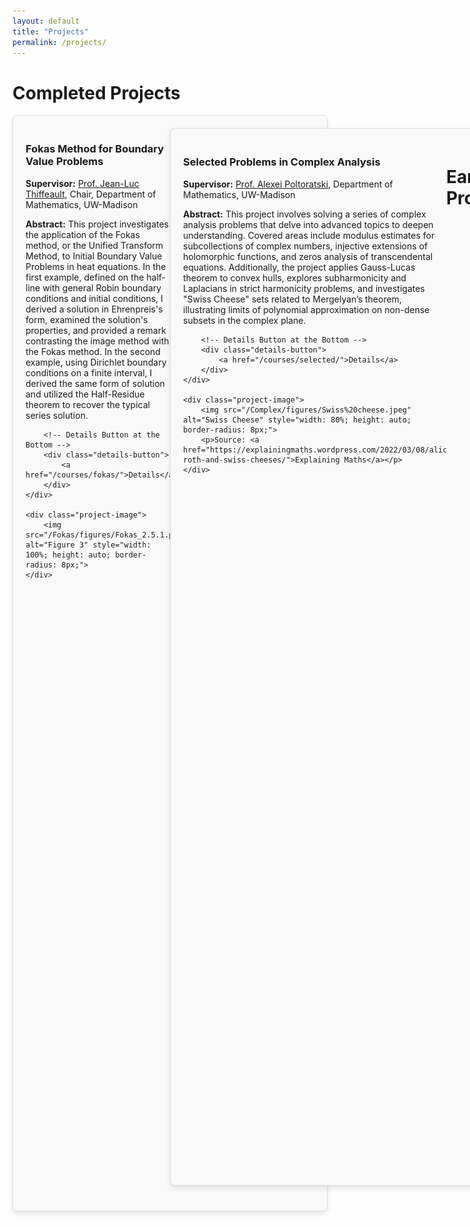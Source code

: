 ```yaml
---
layout: default
title: "Projects"
permalink: /projects/
---
```


# Completed Projects

<script type="text/x-mathjax-config">
MathJax = {
  tex: {
    packages: ['base', 'ams', 'amscd', 'color', 'newcommand', 'bbox'],
  },
  svg: {
    fontCache: 'global'
  }
};
</script>
<script type="text/javascript" async
  src="https://cdn.jsdelivr.net/npm/mathjax@3/es5/tex-mml-chtml.js">
</script>

<style>
/* Style for project boxes */
.project-box {
    display: flex;
    flex-direction: row;
    justify-content: space-between;
    align-items: flex-start;
    border: 1px solid #ddd;
    padding: 20px;
    margin-bottom: 20px;
    border-radius: 8px;
    box-shadow: 0px 4px 8px rgba(0, 0, 0, 0.1);
    background-color: #f9f9f9;
}
.project-text {
    width: 50%;
}
.project-image {
    width: 45%;
    text-align: center;
}
.details-button {
    margin-top: 15px;
    display: inline-block;
    padding: 10px 20px;
    background-color: #ff6868;
    border-radius: 12px;
    text-align: center;
}
.details-button a {
    text-decoration: none;
    color: white;
    font-weight: bold;
}
</style>

<div class="project-box">
    <div class="project-text">
        <h3>Fokas Method for Boundary Value Problems</h3>
        <p><strong>Supervisor:</strong> <a href="https://people.math.wisc.edu/~thiffeault/">Prof. Jean-Luc Thiffeault</a>, Chair, Department of Mathematics, UW-Madison</p>
        <p><strong>Abstract:</strong> This project investigates the application of the Fokas method, or the Unified Transform Method, to Initial Boundary Value Problems in heat equations. In the first example, defined on the half-line with general Robin boundary conditions and initial conditions, I derived a solution in Ehrenpreis's form, examined the solution's properties, and provided a remark contrasting the image method with the Fokas method. In the second example, using Dirichlet boundary conditions on a finite interval, I derived the same form of solution and utilized the Half-Residue theorem to recover the typical series solution.</p>
        
        <!-- Details Button at the Bottom -->
        <div class="details-button">
            <a href="/courses/fokas/">Details</a>
        </div>
    </div>
    
    <div class="project-image">
        <img src="/Fokas/figures/Fokas_2.5.1.png" alt="Figure 3" style="width: 100%; height: auto; border-radius: 8px;">
    </div>
</div>

<div class="project-box">
    <div class="project-text">
        <h3>Selected Problems in Complex Analysis</h3>
        <p><strong>Supervisor:</strong> <a href="https://people.math.wisc.edu/~poltoratski/">Prof. Alexei Poltoratski</a>, Department of Mathematics, UW-Madison</p>
        <p><strong>Abstract:</strong> This project involves solving a series of complex analysis problems that delve into advanced topics to deepen understanding. Covered areas include modulus estimates for subcollections of complex numbers, injective extensions of holomorphic functions, and zeros analysis of transcendental equations. Additionally, the project applies Gauss-Lucas theorem to convex hulls, explores subharmonicity and Laplacians in strict harmonicity problems, and investigates "Swiss Cheese" sets related to Mergelyan’s theorem, illustrating limits of polynomial approximation on non-dense subsets in the complex plane.</p>
        
        <!-- Details Button at the Bottom -->
        <div class="details-button">
            <a href="/courses/selected/">Details</a>
        </div>
    </div>
    
    <div class="project-image">
        <img src="/Complex/figures/Swiss%20cheese.jpeg" alt="Swiss Cheese" style="width: 80%; height: auto; border-radius: 8px;">
        <p>Source: <a href="https://explainingmaths.wordpress.com/2022/03/08/alice-roth-and-swiss-cheeses/">Explaining Maths</a></p>
    </div>
</div>

# Earlier Projects

<div class="project-box">
    <div class="project-text">
        <h3>Kummer Theory and its application to the Galois Theory</h3>
        <p><strong>Supervisor:</strong> <a href="https://math.nju.edu.cn/szdw/apypl1/20190916/i22153.html">Prof. Hourong Qin</a>, Department of Mathematics, Nanjing University</p>
        <p><strong>Abstract:</strong> In this project, we focus on the Kummer Theory and its application to the Galois Theory. Explicitly, We will answer how to make the Galois Group $$G=Gal(K/F)$$ of a finite Galois expansion $$K/F$$ include as many crossed homomorphism groups $$Z$$ as possible. This project explores the utility of group actions and their connection to symmetry, a concept central to Galois theory. Inspired by Professor Qin’s emphasis on “the greatest utility of a group lies in its action,” we examine the symmetry of equation roots, tracing its origins to mathematicians like Lagrange and Vandermonde. A natural progression from their work leads to Kummer theory, where the inclusion of $$m$$-th roots of unity plays a crucial role in understanding field extensions. This investigation builds on the foundational idea that symmetry, captured through group actions, provides powerful tools for uncovering invariants in both mathematics and the physical world.
</p>
        
        <!-- Details Button at the Bottom -->
        <div class="details-button">
            <a href="/courses/galois/">Details</a>
        </div>
    </div>
    
    <div class="project-image">
        <img src="/Courses/Galois/image.png" alt="image" style="width: 80%; height: auto; border-radius: 8px;">
    </div>
</div>



